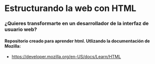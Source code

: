 # Estructurando la web con HTML
### ¿Quieres transformarte en un desarrollador de la interfaz de usuario web?

#### Repositorio creado para aprender html. Utlizando la documentación de Mozilla:
- https://developer.mozilla.org/en-US/docs/Learn/HTML
